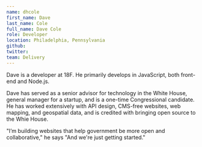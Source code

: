 ```yaml
---
name: dhcole
first_name: Dave
last_name: Cole
full_name: Dave Cole
role: Developer
location: Philadelphia, Pennsylvania
github:
twitter:
team: Delivery
---
```


Dave is a developer at 18F. He primarily develops in JavaScript, both front-end and Node.js.

Dave has served as a senior advisor for technology in the White House, general manager for a startup, and is a one-time Congressional candidate. He has worked extensively with API design, CMS-free websites, web mapping, and geospatial data, and is credited with bringing open source to the Whie House.

"I’m building websites that help government be more open and collaborative," he says "And we're just getting started."
